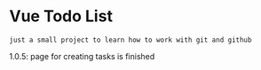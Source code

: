 # Vue Todo List
```
just a small project to learn how to work with git and github
```
1.0.5: page for creating tasks is finished
